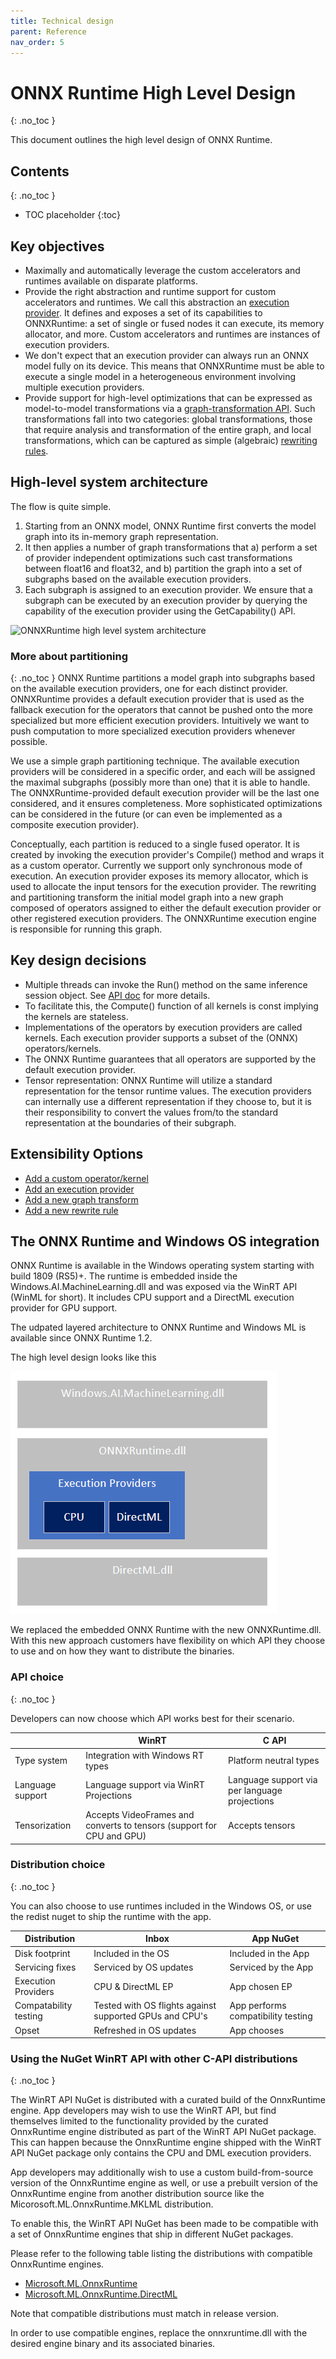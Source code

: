 ```yaml
---
title: Technical design
parent: Reference
nav_order: 5
---
```


# ONNX Runtime High Level Design
{: .no_toc }

This document outlines the high level design of ONNX Runtime.

## Contents
{: .no_toc }

* TOC placeholder
{:toc}

## Key objectives

* Maximally and automatically leverage the custom accelerators and runtimes
available on disparate platforms.
* Provide the right abstraction and runtime support for custom accelerators and
runtimes. We call this abstraction an [execution
provider](https://github.com/microsoft/onnxruntime/tree/master/include//onnxruntime/core/framework/execution_provider.h). It defines and exposes a set of
its capabilities to ONNXRuntime: a set of single or fused nodes it can
execute, its memory allocator, and more. Custom accelerators and runtimes are
instances of execution providers.
* We don't expect that an execution provider can always run an ONNX model fully
on its device. This means that ONNXRuntime must be able to execute a single
model in a heterogeneous environment involving multiple execution providers.
* Provide support for high-level optimizations that can be expressed as
model-to-model transformations via a [graph-transformation
API](https://github.com/microsoft/onnxruntime/tree/master/include//onnxruntime/core/optimizer/graph_transformer.h). Such
transformations fall into two categories: global transformations, those that
require analysis and transformation of the entire graph, and local
transformations, which can be captured as simple (algebraic) [rewriting
rules](https://github.com/microsoft/onnxruntime/tree/master/include//onnxruntime/core/optimizer/rewrite_rule.h).

## High-level system architecture

The flow is quite simple. 
1. Starting from an ONNX model, ONNX Runtime first
converts the model graph into its in-memory graph representation. 
2. It then applies a number of graph transformations that a) perform a set of provider independent optimizations such cast transformations between float16 and float32, and b) partition the graph into a set of subgraphs based on the available execution providers.
3. Each subgraph is assigned to an execution provider. We ensure that a subgraph can be executed by an execution provider by querying the capability of the execution provider using the GetCapability() API.

![ONNXRuntime high level system architecture](https://azurecomcdn.azureedge.net/mediahandler/acomblog/media/Default/blog/228d22d3-6e3e-48b1-811c-1d48353f031c.png)

### More about partitioning
{: .no_toc }
ONNX Runtime partitions a model graph into subgraphs based on the available execution providers, one for each distinct provider. ONNXRuntime provides a default execution provider that is used as the fallback execution for the
operators that cannot be pushed onto the more specialized but more efficient execution providers. Intuitively we want to push computation to more specialized execution providers whenever possible.

We use a simple graph partitioning technique. The available execution providers will be considered in a specific order, and each will be assigned the maximal subgraphs (possibly more than one) that it is able to handle. The ONNXRuntime-provided default execution provider will be the last one considered, and it ensures completeness. More sophisticated optimizations can be considered in the future (or can even be implemented as a composite execution provider).

Conceptually, each partition is reduced to a single fused operator. It is created by invoking the execution provider's Compile() method and wraps it as a custom operator. Currently we support only synchronous mode of execution. An execution provider exposes its memory allocator, which is used to allocate the input tensors for the execution provider. The rewriting and partitioning transform the initial model graph into a new graph composed of operators assigned to either the default execution provider or other registered execution providers. The ONNXRuntime execution engine is responsible for running this graph.

## Key design decisions

* Multiple threads can invoke the Run() method on the same
inference session object. See [API doc](../get-started/with-c.md) for more details.
* To facilitate this, the Compute() function of all kernels is const
implying the kernels are stateless.
* Implementations of the operators by execution providers are called
kernels. Each execution provider supports a subset of the (ONNX)
operators/kernels.
* The ONNX Runtime guarantees that all operators are supported by the default
execution provider.
* Tensor representation: ONNX Runtime will utilize a standard representation for
the tensor runtime values. The execution providers can internally use a
different representation if they choose to, but it is their responsibility to convert the values from/to the standard representation at the boundaries of their subgraph.

## Extensibility Options

* [Add a custom operator/kernel](operators/add-custom-op.md)
* [Add an execution provider](../execution-providers/add-execution-provider.md)
* [Add a new graph transform](https://github.com/microsoft/onnxruntime/tree/master/include//onnxruntime/core/optimizer/graph_transformer.h)
* [Add a new rewrite rule](https://github.com/microsoft/onnxruntime/tree/master/include//onnxruntime/core/optimizer/rewrite_rule.h)

## The ONNX Runtime and Windows OS integration

 ONNX Runtime is available in the Windows operating system starting with build 1809 (RS5)+. The runtime is embedded inside the Windows.AI.MachineLearning.dll and was exposed via the WinRT API (WinML for short). It includes CPU support and a DirectML execution provider for GPU support.

The udpated layered architecture to ONNX Runtime and Windows ML is available since ONNX Runtime 1.2.

The high level design looks like this

![ONNX + WinML layered architecture](../../images/layered-architecture.png)

We replaced the embedded ONNX Runtime with the new ONNXRuntime.dll. With this new approach customers have flexibility on which API they choose to use and on how they want to distribute the binaries.

### API choice
{: .no_toc }

Developers can now choose which API works best for their scenario.

||WinRT|C API|
|--|--|--|
|Type system| Integration with Windows RT types| Platform neutral types|
|Language support| Language support via WinRT Projections| Language support via per language projections|
|Tensorization| Accepts VideoFrames and converts to tensors (support for CPU and GPU)| Accepts tensors|

### Distribution choice
{: .no_toc }

You can also choose to use runtimes included in the Windows OS, or use the redist nuget to ship the runtime with the app.

|Distribution|Inbox|App NuGet|
|--|--|--|
|Disk footprint| Included in the OS| Included in the App|
|Servicing fixes| Serviced by OS updates| Serviced by the App|
|Execution Providers| CPU & DirectML EP | App chosen EP|
|Compatability testing| Tested with OS flights against supported GPUs and CPU's | App performs compatibility testing|
|Opset| Refreshed in OS updates| App chooses|

### Using the NuGet WinRT API with other C-API distributions
{: .no_toc }

The WinRT API NuGet is distributed with a curated build of the OnnxRuntime engine. App developers may wish to use the WinRT API, but find themselves limited to the functionality provided by the curated OnnxRuntime engine distributed as part of the WinRT API NuGet package. This can happen because the OnnxRuntime engine shipped with the WinRT API NuGet package only contains the CPU and DML execution providers.

App developers may additionally wish to use a custom build-from-source version of the OnnxRuntime engine as well, or use a prebuilt version of the OnnxRuntime engine from another distribution source like the Micorosoft.ML.OnnxRuntime.MKLML distribution.

To enable this, the WinRT API NuGet has been made to be compatible with a set of OnnxRuntime engines that ship in different NuGet packages.

Please refer to the following table listing the distributions with compatible OnnxRuntime engines.

* [Microsoft.ML.OnnxRuntime](https://www.nuget.org/packages/Microsoft.ML.OnnxRuntime)
* [Microsoft.ML.OnnxRuntime.DirectML](https://www.nuget.org/packages/Microsoft.ML.OnnxRuntime.DirectML/)

Note that compatible distributions must match in release version.

In order to use compatible engines, replace the onnxruntime.dll with the desired engine binary and its associated binaries.

